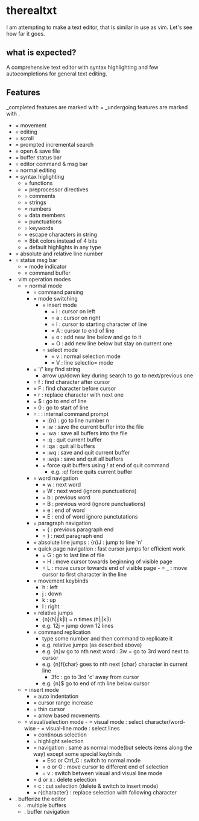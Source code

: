 # therealtxt
I am attempting to make a text editor, that is similar in use as vim. Let's see how far it goes.

## what is expected?
A comprehensive text editor with syntax highlighting and few autocompletions for general text editing.

## Features
_completed features are marked with =
_undergoing features are marked with .

- = movement
- = editing
- = scroll
- = prompted incremental search
- = open & save file
- = buffer status bar
- = editor command & msg bar
- = normal editing
- = syntax higlighting
    - = functions
    - = preprocessor directives
    - = comments
    - = strings
    - = numbers
    - = data members
    - = punctuations
    - = keywords
    - = escape characters in string
    - = 8bit colors instead of 4 bits
    - = default highlights in any type
- = absolute and relative line number
- = status msg bar
    - = mode indicator
    - = command buffer
- . vim operation modes
    - = normal mode
        - = command parsing
        - = mode switching
            - = insert mode
                - = i : cursor on left
                - = a : cursor on right
                - = I : cursor to starting character of line
                - = A : cursor to end of line
                - = o : add new line below and go to it
                - = O : add new line below but stay on current one
            - = select mode
                - = v : normal selection mode
                - = V : line selectio= mode
        - = '/' key find string
            - arrow up/down key during search to go to next/previous one
        - = f : find character after cursor
        - = F : find character before cursor
        - = r : replace character with next one
        - = $ : go to end of line
        - = 0 : go to start of line
        - = : : internal command prompt
            - = :{n} : go to line number n
            - = :w : save the current buffer into the file
            - = :wa : save all buffers into the file
            - = :q : quit current buffer
            - = :qa : quit all buffers
            - = :wq : save and quit current buffer
            - = :wqa : save and quit all buffers
            - = force quit buffers using ! at end of quit command
                - e.g. :q! force quits current buffer
        - = word navigation
            - = w : next word
            - = W : next word (ignore punctuations)
            - = b : previous word
            - = B : previous word (ignore punctuations)
            - = e : end of word
            - = E : end of word ignore punctutations
        - = paragraph navigation
            - = { : previous paragraph end
            - = } : next paragraph end
        - = absolute line jumps : {n}J : jump to line 'n'
        - = quick page navigation : fast cursor jumps for efficient work
            - = G : go to  last line of file
            - = H : move cursor towards beginning of visible page
            - = L : move cursor towards end of visible page
						- = _ : move cursor to first character in the line
        - = movement keybinds
            - h : left
            - j : down
            - k : up
            - l : right
        - = relative jumps
            - {n}(h|j|k|l) = n times (h|j|k|l)
            - e.g. 12j = jump down 12 lines
        - = command replication
            - type some number and then command to replicate it
            - e.g. relative jumps (as described above)
            - e.g. {n}w go to nth next word : 3w = go to 3rd word next to cursor 
            - e.g. {n}f{char} goes to nth next {char} character in current line
                - 3fc : go to 3rd 'c' away from cursor
            - e.g. {n}$ go to end of nth line below cursor
    - = insert mode
        - = auto indentation
        - = cursor range increase
        - = thin cursor
        - = arrow based movements
    - = visual/selection mode
				- = visual mode : select character/word-wise
				- = visual-line mode : select lines
        - = continous selection
        - = highlight selection
        - = navigation : same as normal mode(but selects items along the way) except some special keybinds
            - = Esc or Ctrl_C : switch to normal mode
            - = o or O : move cursor to different end of selection
            - = v : switch between visual and visual line mode
        - = d or x : delete selection
        - = c : cut selection (delete & switch to insert mode)
        - = r{character} : replace selection with following character
- . bufferize the editor
    - . multiple buffers
    - . buffer navigation

